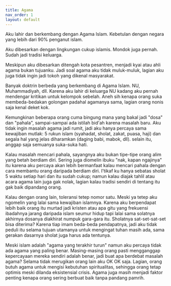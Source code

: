 ```yaml
---
title: Agama
nav_order: 1
layout: default
---
```


Aku lahir dan berkembang dengan Agama Islam. Kebetulan dengan negara yang lebih dari 90% penganut islam.

Aku dibesarkan dengan lingkungan cukup islamis. Mondok juga pernah. Sudah jadi tradisi keluarga.

Meskipun aku dibesarkan ditengah kota pesantren, menjadi kyai atau ahli agama bukan tujuanku. Jadi soal agama aku tidak muluk-muluk, lagian aku juga tidak ingin jadi tokoh yang dikenal masyarakat.

Banyak doktrin berbeda yang berkembang di Agama Islam. NU, Muhammadiyah, dll. Karena aku lahir di keluarga NU kadang aku pernah mendengar kritikan untuk kelompok sebelah. Aneh sih kenapa orang suka membeda-bedakan golongan padahal agamanya sama, lagian orang nonis saja kenal deket kok.

Kemungkinan beberapa orang cuma bingung mana yang bakal jadi "dosa" dan "pahala", sampai-sampai ada istilah bid'ah karena masalah baru. Aku tidak ingin masalah agama jadi rumit, jadi aku hanya percaya sama kewajiban mutlak: 5 rukun islam (syahadat, sholat, zakat, puasa, haji) dan segala hal yang jelas diharamkan (daging babi, mabok, dll). selain itu, anggap saja semuanya suka-suka hati.

Kalau masalah mencari pahala, sayangnya aku bukan tipe-tipe orang alim yang betah berdiam diri. Sering juga diomelin ibuku "nak, kapan ngajinya" itu karena aku percaya akan lebih bermanfaat kalau mencari pahala dengan cara membantu orang daripada berdiam diri. I'tikaf ku hanya sebatas sholat 5 waktu setiap hari dan itu sudah cukup; namun kalau diajak tahlil atau acara agama lain juga gak nolak, lagian kalau tradisi sendiri di tentang itu gak baik dipandang orang.

Kalau dengan orang lain, toleransi tetep nomor satu. Meski ya tetep aku ngomelin yang lalai sama kewajiban islamnya. Karena aku berpendapat lebih baik orang itu murtad jadi kristen atau apa gitu yang frekuensi ibadahnya jarang daripada islam seumur hidup tapi lalai sama solatnya akhirnya dosanya diakhirat numpuk gara-gara itu. Sholatnya sat-set-sat-set bisa diterima? Karena tiap imam beda-beda pendapatnya, jadi aku tidak peduli itu selama tujuan utamanya untuk mengingat tuhan masih ada, sama gerakan dasarnya sholat juga harus ada tentunya.

Meski islam adalah "agama yang terakhir turun" namun aku percaya tidak ada agama yang paling benar. Masing-masing orang pasti mengganggap kepercayaan mereka sendiri adalah benar, jadi buat apa berdebat masalah agama? Selama tidak merugikan orang lain aku OK OK saja. Lagian, orang butuh agama untuk mengisi kebutuhan spiritualitas, sehingga orang tetap optimis meski dilanda eksistensial crisis. Agama juga masih menjadi faktor penting kenapa orang sering berbuat baik tanpa pandang pamrih.


